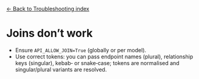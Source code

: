 [← Back to Troubleshooting index](index.md)

# Joins don’t work
- Ensure `API_ALLOW_JOIN=True` (globally or per model).
- Use correct tokens: you can pass endpoint names (plural), relationship keys
    (singular), kebab‑ or snake‑case; tokens are normalised and singular/plural
    variants are resolved.

